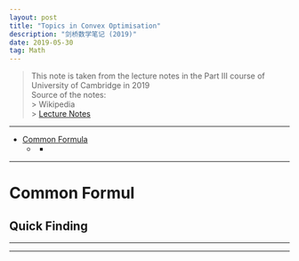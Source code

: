 ```yaml
---
layout: post
title: "Topics in Convex Optimisation"
description: "剑桥数学笔记 (2019)"
date: 2019-05-30
tag: Math
---
```

[Lecture Notes]:<http://www.statslab.cam.ac.uk/~rb812/teaching/la2017/notes.pdf> "Lecture Notes"

> This note is taken from the lecture notes in the Part III course of University of Cambridge in 2019   
> Source of the notes:  
	> Wikipedia  
	> [Lecture Notes]  



**********

<!-- TOC -->
- [Common Formula](#common-formula)
	- [](#)
		- [](#)
<!-- /TOC -->

************************

# Common Formul  

## Quick Finding  


************************



************************



